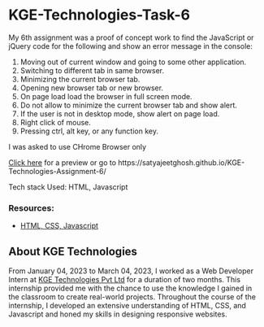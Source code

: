 <h1>KGE-Technologies-Task-6</h1>

<p>My 6th assignment was a proof of concept work to find the JavaScript or jQuery code for the following and show an error message in the console:</p>

<ol>
<li>Moving out of current window and going to some other application.</li>
<li>Switching to different tab in same browser.</li>
<li>Minimizing the current browser tab.</li>
<li>Opening new browser tab or new browser.</li>
<li>On page load load the browser in full screen mode.</li>
<li>Do not allow to minimize the current browser tab and show alert.</li>
<li>If the user is not in desktop mode, show alert on page load.</li>
<li>Right click of mouse.</li>
<li>Pressing ctrl, alt key, or any function key.</li>
</ol>

<p>I was asked to use CHrome Browser only</p>

<p><a href="https://satyajeetghosh.github.io/KGE-Technologies-Assignment-6/" target="_blank">Click here</a> for a preview or go to https://satyajeetghosh.github.io/KGE-Technologies-Assignment-6/</p>

<p>Tech stack Used: HTML, Javascript</p>

<h3>Resources:</h3>
<ul>
<li><a href="https://www.w3schools.com/">HTML, CSS, Javascript</a></li>
</ul>

<h2>About KGE Technologies</h2> 

<p>From January 04, 2023 to March 04, 2023, I worked as a Web Developer Intern at <a href="https://www.linkedin.com/company/kge-technologies/" target="_blank">KGE Technologies Pvt Ltd</a> for a duration of two months. This internship provided me with the chance to use the knowledge I gained in the classroom to create real-world projects. Throughout the course of the internship, I developed an extensive understanding of HTML, CSS, and Javascript and honed my skills in designing responsive websites.</p>

